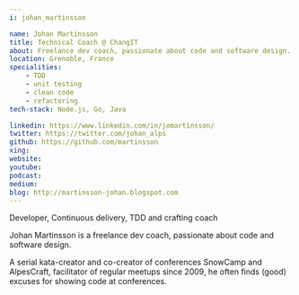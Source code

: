 ```yaml
---
i: johan_martinsson

name: Johan Martinsson
title: Technical Coach @ ChangIT
about: Freelance dev coach, passionate about code and software design.
location: Grenoble, France
specialities:
    - TDD
    - unit testing
    - clean code
    - refactoring
tech-stack: Node.js, Go, Java

linkedin: https://www.linkedin.com/in/jomartinsson/
twitter: https://twitter.com/johan_alps
github: https://github.com/martinsson
xing: 
website: 
youtube: 
podcast: 
medium: 
blog: http://martinsson-johan.blogspot.com
---
```


Developer, Continuous delivery, TDD and crafting coach



Johan Martinsson is a freelance dev coach, passionate about code and software design.

A serial kata-creator and co-creator of conferences SnowCamp and AlpesCraft, facilitator of regular meetups since 2009, he often finds (good) excuses for showing code at conferences.
